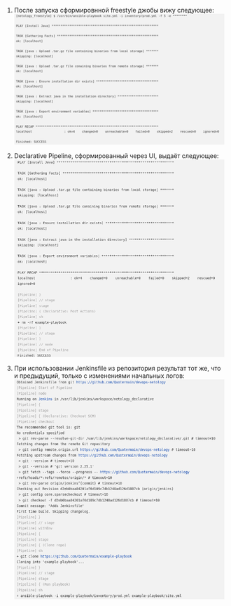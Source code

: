 1. После запуска сформировнной freestyle джобы вижу следующее:   
![](screenshots/freestyle.png)

2. Declarative Pipeline, сформированный через UI, выдаёт следующее:   
![](screenshots/declarative_ui.png)

3. При использовании Jenkinsfile из репозитория результат тот же, что и предыдущий, только с изменениями начальных логов:   
![](screenshots/jenkins_scm.png)
